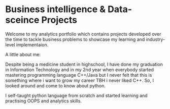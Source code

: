 # Business intelligence & Data-sceince Projects
Welcome to my analytics portfolio which contains projects developed over the time to tackle business problems to showcase my learning and industry-level implementaion.

A little about me:

Despite being a medicine student in highschool, I have done my graduation in Information Technology and in my 2nd year when everybody started mastering programming language C++/Java but I never felt that this is something where i want to grow my career TBH i never liked C++. So, I looked around and come to know about python.

I self-taught python language from scratch and started learning and practising OOPS and analytics skills.

